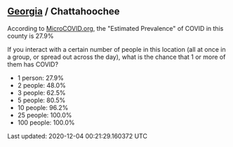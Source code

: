 
## [Georgia](/united-states/georgia) / Chattahoochee

According to [MicroCOVID.org](http://microcovid.org),
the "Estimated Prevalence" of COVID in this county is 27.9%

If you interact with a certain number of people in this location
(all at once in a group, or spread out across the day), what is the chance that
1 or more of them has COVID?

- 1 person: 27.9%
- 2 people: 48.0%
- 3 people: 62.5%
- 5 people: 80.5%
- 10 people: 96.2%
- 25 people: 100.0%
- 100 people: 100.0%

Last updated: 2020-12-04 00:21:29.160372 UTC
